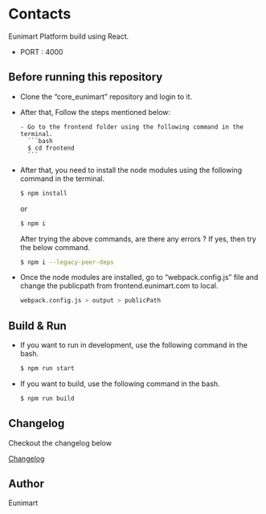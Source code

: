 
# Contacts

Eunimart Platform build using React.

- PORT : 4000

## Before running this repository

- Clone the “core_eunimart” repository and login to it.

- After that, Follow the steps mentioned below:

      - Go to the frontend folder using the following command in the terminal.
        ```bash
        $ cd frontend
        ```

- After that, you need to install the node modules using the following command in the terminal.
  ```bash
  $ npm install
  ```
  or
  ```bash
  $ npm i
  ```
  After trying the above commands, are there any errors ? If yes, then try the below command.
  ```bash
  $ npm i --legacy-peer-deps
  ```
- Once the node modules are installed, go to “webpack.config.js” file and change the publicpath from frontend.eunimart.com to local.
  ```bash
  webpack.config.js > output > publicPath
  ```
  
## Build & Run

- If you want to run in development, use the following command in the bash.
  ```bash
  $ npm run start
  ```
- If you want to build, use the following command in the bash.
  ```bash
  $ npm run build
  ```

## Changelog

Checkout the changelog below

[Changelog](CHANGELOG.md)

## Author
Eunimart